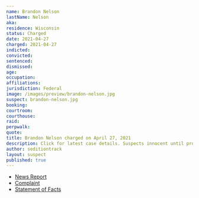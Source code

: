 ```yaml
---
name: Brandon Nelson
lastName: Nelson
aka:
residence: Wisconsin
status: Charged
date: 2021-04-27
charged: 2021-04-27
indicted:
convicted:
sentenced:
dismissed:
age:
occupation:
affiliations:
jurisdiction: Federal
image: /images/preview/brandon-nelson.jpg
suspect: brandon-nelson.jpg
booking:
courtroom:
courthouse:
raid:
perpwalk:
quote:
title: Brandon Nelson charged on April 27, 2021
description: Click for latest case details. Suspects innocent until proven guilty.
author: seditiontrack
layout: suspect
published: true
---
```


- [News Report](https://www.channel3000.com/dane-co-la-crosse-co-men-charged-for-entering-u-s-capitol-during-january-6th-riot/)
- [Complaint](https://www.justice.gov/usao-dc/case-multi-defendant/file/1391401/download)
- [Statement of Facts](https://www.justice.gov/usao-dc/case-multi-defendant/file/1391406/download)

